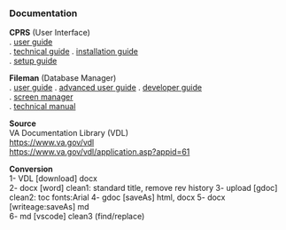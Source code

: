 ### Documentation


__CPRS__ (User Interface)  
.  [user guide](cprs/user/)  
.  [technical guide](cprs/technical)
.  [installation guide](cprs/install/)  
.  [setup guide](cprs/setup/)  

__Fileman__ (Database Manager)  
.  [user guide](fileman/user/)
.  [advanced user guide](fileman/user-advanced/)
.  [developer guide](fileman/developer)  
.  [screen manager](fileman/screenman)  
.  [technical manual](fileman/technical/)  

__Source__  
VA Documentation Library (VDL)  
https://www.va.gov/vdl  
https://www.va.gov/vdl/application.asp?appid=61  

__Conversion__  
1- VDL [download] docx  
2- docx [word] clean1: standard title, remove rev history 
3- upload [gdoc] clean2: toc fonts:Arial
4- gdoc [saveAs] html, docx
5- docx [writeage:saveAs] md  
6- md [vscode] clean3 (find/replace)
